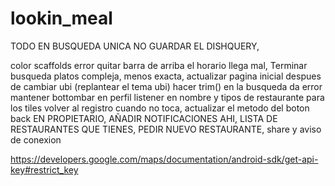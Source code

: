 # lookin_meal

TODO
EN BUSQUEDA UNICA NO GUARDAR EL DISHQUERY,

color scaffolds error
quitar barra de arriba
el horario llega mal,
Terminar busqueda platos compleja, menos exacta,
actualizar pagina inicial despues de cambiar ubi (replantear el tema ubi)
hacer trim() en la busqueda da error
mantener bottombar en perfil
listener en nombre y tipos de restaurante para los tiles
volver al registro cuando no toca, actualizar el metodo del boton back
EN PROPIETARIO, AÑADIR NOTIFICACIONES AHI, LISTA DE RESTAURANTES QUE TIENES, PEDIR NUEVO RESTAURANTE,
share y aviso de conexion

https://developers.google.com/maps/documentation/android-sdk/get-api-key#restrict_key


 
